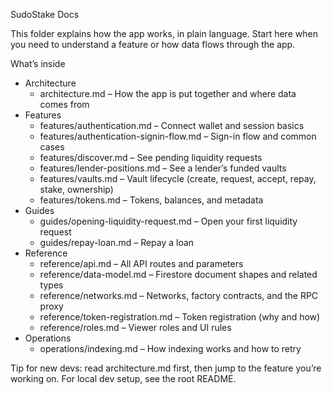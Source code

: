 SudoStake Docs

This folder explains how the app works, in plain language. Start here when you need to understand a feature or how data flows through the app.

What’s inside

- Architecture
  - architecture.md – How the app is put together and where data comes from
- Features
  - features/authentication.md – Connect wallet and session basics
  - features/authentication-signin-flow.md – Sign-in flow and common cases
  - features/discover.md – See pending liquidity requests
  - features/lender-positions.md – See a lender’s funded vaults
  - features/vaults.md – Vault lifecycle (create, request, accept, repay, stake, ownership)
  - features/tokens.md – Tokens, balances, and metadata
- Guides
  - guides/opening-liquidity-request.md – Open your first liquidity request
  - guides/repay-loan.md – Repay a loan
- Reference
  - reference/api.md – All API routes and parameters
  - reference/data-model.md – Firestore document shapes and related types
  - reference/networks.md – Networks, factory contracts, and the RPC proxy
  - reference/token-registration.md – Token registration (why and how)
  - reference/roles.md – Viewer roles and UI rules
- Operations
  - operations/indexing.md – How indexing works and how to retry

Tip for new devs: read architecture.md first, then jump to the feature you’re working on. For local dev setup, see the root README.
